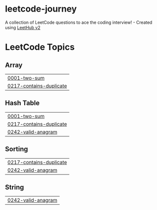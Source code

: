 # leetcode-journey
A collection of LeetCode questions to ace the coding interview! - Created using [LeetHub v2](https://github.com/arunbhardwaj/LeetHub-2.0)

<!---LeetCode Topics Start-->
# LeetCode Topics
## Array
|  |
| ------- |
| [0001-two-sum](https://github.com/adryanev/leetcode-journey/tree/master/0001-two-sum) |
| [0217-contains-duplicate](https://github.com/adryanev/leetcode-journey/tree/master/0217-contains-duplicate) |
## Hash Table
|  |
| ------- |
| [0001-two-sum](https://github.com/adryanev/leetcode-journey/tree/master/0001-two-sum) |
| [0217-contains-duplicate](https://github.com/adryanev/leetcode-journey/tree/master/0217-contains-duplicate) |
| [0242-valid-anagram](https://github.com/adryanev/leetcode-journey/tree/master/0242-valid-anagram) |
## Sorting
|  |
| ------- |
| [0217-contains-duplicate](https://github.com/adryanev/leetcode-journey/tree/master/0217-contains-duplicate) |
| [0242-valid-anagram](https://github.com/adryanev/leetcode-journey/tree/master/0242-valid-anagram) |
## String
|  |
| ------- |
| [0242-valid-anagram](https://github.com/adryanev/leetcode-journey/tree/master/0242-valid-anagram) |
<!---LeetCode Topics End-->